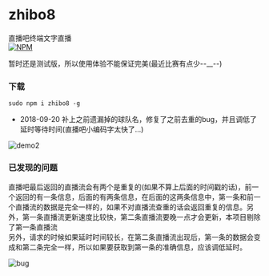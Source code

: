 # zhibo8
直播吧终端文字直播<br>
[![NPM](https://nodei.co/npm/zhibo8.png)](https://nodei.co/npm/zhibo8/)

暂时还是测试版，所以使用体验不能保证完美(最近比赛有点少--__--)
<br>

### 下载

```
sudo npm i zhibo8 -g
```

- 2018-09-20
补上之前遗漏掉的球队名，修复了之前去重的bug，并且调低了延时等待时间(直播吧小编码字太快了...)<br>


![demo2](https://rawgit.com/chiwent/zhibo8/master/assets/zhibo8_2.png)<br>


### 已发现的问题
直播吧最后返回的直播流会有两个是重复的(如果不算上后面的时间戳的话)，前一个返回的有一条信息，后面的有两条信息，在后面的这两条信息中，第一条和前一个直播流的数据是完全一样的，如果不对直播流查重的话会返回重复的信息。另外，第一条直播流更新速度比较快，第二条直播流要晚一点才会更新，本项目剔除了第一条直播流<br>
另外，请求的时候如果延时时间较长，在第二条直播流出现后，第一条的数据会变成和第二条完全一样，所以如果要获取到第一条的准确信息，应该调低延时。<br>

![bug](https://rawgit.com/chiwent/zhibo8/master/assets/bug.png)<br>
